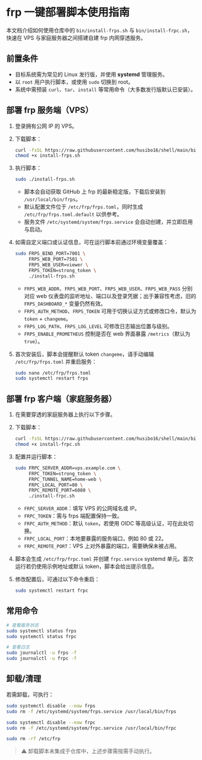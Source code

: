 # frp 一键部署脚本使用指南

本文档介绍如何使用仓库中的 `bin/install-frps.sh` 与 `bin/install-frpc.sh`，快速在 VPS 与家庭服务器之间搭建自建 frp 内网穿透服务。

## 前置条件

- 目标系统需为常见的 Linux 发行版，并使用 **systemd** 管理服务。
- 以 `root` 用户执行脚本，或使用 `sudo` 切换到 root。
- 系统中需预装 `curl`、`tar`、`install` 等常用命令（大多数发行版默认已安装）。

## 部署 frp 服务端（VPS）

1. 登录拥有公网 IP 的 VPS。
2. 下载脚本：

   ```bash
   curl -fsSL https://raw.githubusercontent.com/husibo16/shell/main/bin/install-frps.sh -o install-frps.sh
   chmod +x install-frps.sh
   ```

3. 执行脚本：

   ```bash
   sudo ./install-frps.sh
   ```

   - 脚本会自动获取 GitHub 上 frp 的最新稳定版，下载后安装到 `/usr/local/bin/frps`。
   - 默认配置文件位于 `/etc/frp/frps.toml`，同时生成 `/etc/frp/frps.toml.default` 以供参考。
   - 服务文件 `/etc/systemd/system/frps.service` 会自动创建，并立即启用与启动。

4. 如需自定义端口或认证信息，可在运行脚本前通过环境变量覆盖：

   ```bash
   sudo FRPS_BIND_PORT=7001 \
        FRPS_WEB_PORT=7501 \
        FRPS_WEB_USER=viewer \
        FRPS_TOKEN=strong_token \
        ./install-frps.sh
   ```

   - `FRPS_WEB_ADDR`、`FRPS_WEB_PORT`、`FRPS_WEB_USER`、`FRPS_WEB_PASS` 分别对应 web 仪表盘的监听地址、端口以及登录凭据；出于兼容性考虑，旧的 `FRPS_DASHBOARD_*` 变量仍然有效。
   - `FRPS_AUTH_METHOD`、`FRPS_TOKEN` 可用于切换认证方式或修改口令，默认为 `token` + `changeme`。
   - `FRPS_LOG_PATH`、`FRPS_LOG_LEVEL` 可修改日志输出位置与级别。
   - `FRPS_ENABLE_PROMETHEUS` 控制是否在 web 界面暴露 `/metrics`（默认为 `true`）。

5. 首次安装后，脚本会提醒默认 token `changeme`，请手动编辑 `/etc/frp/frps.toml` 并重启服务：

   ```bash
   sudo nano /etc/frp/frps.toml
   sudo systemctl restart frps
   ```

## 部署 frp 客户端（家庭服务器）

1. 在需要穿透的家庭服务器上执行以下步骤。
2. 下载脚本：

   ```bash
   curl -fsSL https://raw.githubusercontent.com/husibo16/shell/main/bin/install-frpc.sh -o install-frpc.sh
   chmod +x install-frpc.sh
   ```

3. 配置并运行脚本：

   ```bash
   sudo FRPC_SERVER_ADDR=vps.example.com \
        FRPC_TOKEN=strong_token \
        FRPC_TUNNEL_NAME=home-web \
        FRPC_LOCAL_PORT=80 \
        FRPC_REMOTE_PORT=6080 \
        ./install-frpc.sh
   ```

   - `FRPC_SERVER_ADDR`：填写 VPS 的公网域名或 IP。
   - `FRPC_TOKEN`：需与 frps 端配置保持一致。
   - `FRPC_AUTH_METHOD`：默认 `token`，若使用 OIDC 等高级认证，可在此处切换。
   - `FRPC_LOCAL_PORT`：本地要暴露的服务端口，例如 80 或 22。
   - `FRPC_REMOTE_PORT`：VPS 上对外暴露的端口，需要确保未被占用。

4. 脚本会生成 `/etc/frp/frpc.toml` 并创建 `frpc.service` systemd 单元。首次运行若仍使用示例地址或默认 token，脚本会给出提示信息。

5. 修改配置后，可通过以下命令重启：

   ```bash
   sudo systemctl restart frpc
   ```

## 常用命令

```bash
# 查看服务状态
sudo systemctl status frps
sudo systemctl status frpc

# 查看日志
sudo journalctl -u frps -f
sudo journalctl -u frpc -f
```

## 卸载/清理

若需卸载，可执行：

```bash
sudo systemctl disable --now frps
sudo rm -f /etc/systemd/system/frps.service /usr/local/bin/frps

sudo systemctl disable --now frpc
sudo rm -f /etc/systemd/system/frpc.service /usr/local/bin/frpc

sudo rm -rf /etc/frp
```

> ⚠️ 卸载脚本未集成于仓库中，上述步骤需按需手动执行。
